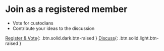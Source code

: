 **Join** as a **registered member**
====

 * Vote for custodians
 * Contribute your ideas to the discussion

[Register & Vote](https://members.eosdac.io){: .btn.solid.dark.btn-raised }
[Discuss](https://discord.io/eosdac){: .btn.solid.light.btn-raised }

